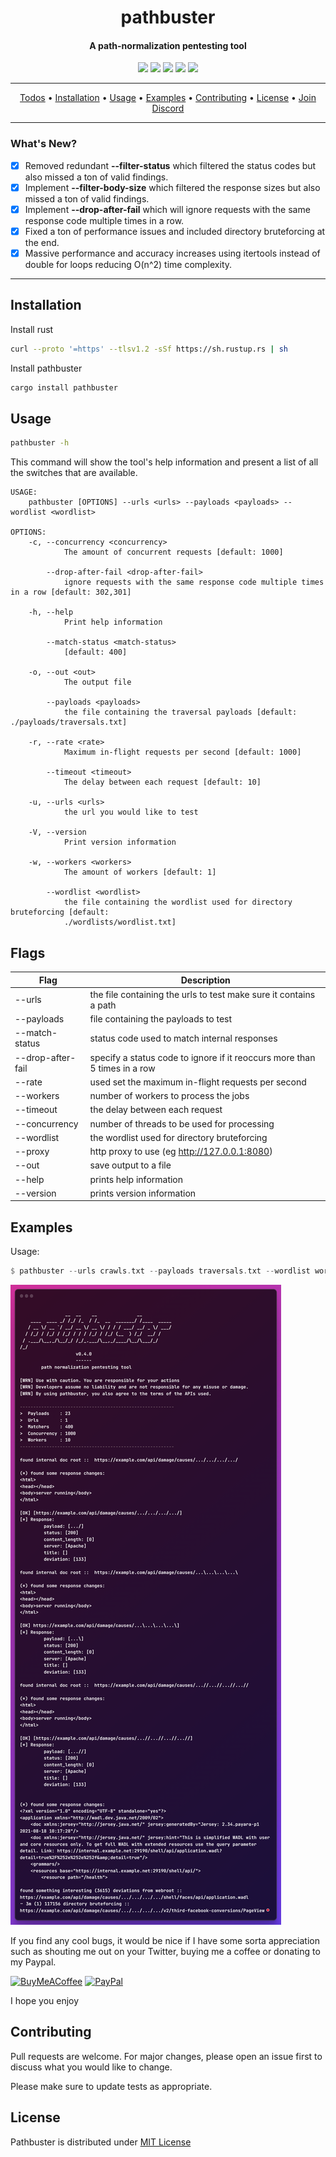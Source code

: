 
<h1 align="center">pathbuster
  <br>
</h1>

<h4 align="center">A path-normalization pentesting tool</h4>

<p align="center">
  <a href="/LICENSE"><img src="https://img.shields.io/badge/license-MIT-blue.svg"/></a>
  <a href="https://www.rust-lang.org/"><img src="https://camo.githubusercontent.com/2ed8a73e5c5d21391f6dfc3ed93f70470c1d4ccf32824d96f943420163df9963/68747470733a2f2f696d672e736869656c64732e696f2f62616467652f4c616e67756167652d527573742d3138313731373f636f6c6f723d726564"/></a>
  <a href="https://github.com/ethicalhackingplayground/pathmbuster/issues"><img src="https://img.shields.io/badge/contributions-welcome-brightgreen.svg?style=flat"></a>
  <a href="https://twitter.com/z0idsec"><img src="https://img.shields.io/twitter/follow/z0idsec.svg?logo=twitter"></a>
  <a href="https://discord.gg/MQWCem5b"><img src="https://img.shields.io/discord/862900124740616192.svg?logo=discord"></a>
  <br>
</p>

---

<p align="center">
  <a href="#todos">Todos</a> •
  <a href="#installation">Installation</a> •
  <a href="#usage">Usage</a> •
  <a href="#examples">Examples</a> •
  <a href="#contributing">Contributing</a> •
  <a href="#license">License</a> •
  <a href="https://discord.gg/MQWCem5b">Join Discord</a> 
</p>

---

### What's New?

- [x] Removed redundant **--filter-status** which filtered the status codes but also missed a ton of valid findings.
- [x] Implement **--filter-body-size** which filtered the response sizes but also missed a ton of valid findings.
- [x] Implement **--drop-after-fail** which will ignore requests with the same response code multiple times in a row.
- [x] Fixed a ton of performance issues and included directory bruteforcing at the end.
- [x] Massive performance and accuracy increases using itertools instead of double for loops reducing O(n^2) time complexity.
---

## Installation

Install rust

```bash
curl --proto '=https' --tlsv1.2 -sSf https://sh.rustup.rs | sh
```

Install pathbuster

```bash
cargo install pathbuster
```


## Usage

```bash
pathbuster -h
```

This command will show the tool's help information and present a list of all the switches that are available.

```
USAGE:
    pathbuster [OPTIONS] --urls <urls> --payloads <payloads> --wordlist <wordlist>

OPTIONS:
    -c, --concurrency <concurrency>
            The amount of concurrent requests [default: 1000]

        --drop-after-fail <drop-after-fail>
            ignore requests with the same response code multiple times in a row [default: 302,301]

    -h, --help
            Print help information

        --match-status <match-status>
            [default: 400]

    -o, --out <out>
            The output file

        --payloads <payloads>
            the file containing the traversal payloads [default: ./payloads/traversals.txt]

    -r, --rate <rate>
            Maximum in-flight requests per second [default: 1000]

        --timeout <timeout>
            The delay between each request [default: 10]

    -u, --urls <urls>
            the url you would like to test

    -V, --version
            Print version information

    -w, --workers <workers>
            The amount of workers [default: 1]

        --wordlist <wordlist>
            the file containing the wordlist used for directory bruteforcing [default:
            ./wordlists/wordlist.txt]
```

## Flags

| Flag             | Description                                                                |
| ----------------- | ------------------------------------------------------------------ |
| --urls | the file containing the urls to test make sure it contains a path
| --payloads | file containing the payloads to test |
| --match-status |  status code used to match internal responses |
| --drop-after-fail |  specify a status code to ignore if it reoccurs more than 5 times in a row  |
| --rate | used set the maximum in-flight requests per second |
| --workers | number of workers to process the jobs |
| --timeout | the delay between each request |
| --concurrency | number of threads to be used for processing |
| --wordlist | the wordlist used for directory bruteforcing |
| --proxy | http proxy to use (eg http://127.0.0.1:8080) |
| --out | save output to a file |
| --help | prints help information |
| --version | prints version information |

## Examples

Usage:

```rust
$ pathbuster --urls crawls.txt --payloads traversals.txt --wordlist wordlist.txt -o output.txt
```

![Screenshot](screenshots/screenshot.png)


If you find any cool bugs, it would be nice if I have some sorta appreciation such as shouting me out on your Twitter, buying me a coffee or donating to my Paypal.
  
[![BuyMeACoffee](https://img.shields.io/badge/Buy%20Me%20a%20Coffee-ffdd00?style=for-the-badge&logo=buy-me-a-coffee&logoColor=black)](https://www.buymeacoffee.com/SBhULWm) [![PayPal](https://img.shields.io/badge/PayPal-00457C?style=for-the-badge&logo=paypal&logoColor=white)](https://www.paypal.com/paypalme/cyberlixpty)

I hope you enjoy

## Contributing

Pull requests are welcome. For major changes, please open an issue first
to discuss what you would like to change.

Please make sure to update tests as appropriate.


## License

Pathbuster is distributed under [MIT License](https://github.com/ethicalhackingplayground/pathbuster/blob/main/LICENSE)